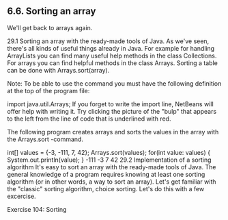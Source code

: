 ## 6.6. Sorting an array
We'll get back to arrays again.

29.1 Sorting an array with the ready-made tools of Java.
As we've seen, there's all kinds of useful things already in Java. For example for handling ArrayLists you can find many useful help methods in the class Collections. For arrays you can find helpful methods in the class Arrays. Sorting a table can be done with Arrays.sort(array).

Note: To be able to use the command you must have the following definition at the top of the program file:

import java.util.Arrays;
If you forget to write the import line, NetBeans will offer help with writing it. Try clicking the picture of the "bulp" that appears to the left from the line of code that is underlined with red.

The following program creates arrays and sorts the values in the array with the Arrays.sort -command.

int[] values = {-3, -111, 7, 42};
Arrays.sort(values);
for(int value: values) {
    System.out.println(value);
}
-111
-3
7
42
29.2 Implementation of a sorting algorithm
It's easy to sort an array with the ready-made tools of Java. The general knowledge of a program requires knowing at least one sorting algorithm (or in other words, a way to sort an array). Let's get familiar with the "classic" sorting algorithm, choice sorting. Let's do this with a few excercise.

Exercise 104: Sorting